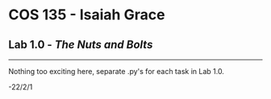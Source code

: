 # COS 135 - Isaiah Grace
## Lab 1.0 - _The Nuts and Bolts_
---

Nothing too exciting here, separate .py's for each task in Lab 1.0.

-22/2/1

